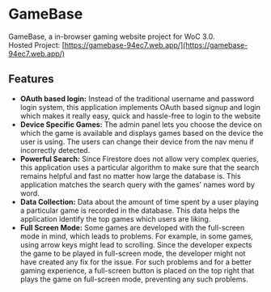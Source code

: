 # GameBase

GameBase, a in-browser gaming website project for WoC 3.0. <br>
Hosted Project: [https://gamebase-94ec7.web.app/](https://gamebase-94ec7.web.app/)

## Features
* **OAuth based login:** Instead of the traditional username and password login system, this application implements OAuth based signup and login which makes it really easy, quick and hassle-free to login to the website
* **Device Specific Games:** The admin panel lets you choose the device on which the game is available and displays games based on the device the user is using. The users can change their device from the nav menu if incorrectly detected.
* **Powerful Search:** Since Firestore does not allow very complex queries, this application uses a particular algorithm to make sure that the search remains helpful and fast no matter how large the database is. This application matches the search query with the games' names word by word.
* **Data Collection:** Data about the amount of time spent by a user playing a particular game is recorded in the database. This data helps the application identify the top games which users are liking.
* **Full Screen Mode:** Some games are developed with the full-screen mode in mind, which leads to problems. For example, in some games, using arrow keys might lead to scrolling. Since the developer expects the game to be played in full-screen mode, the developer might not have created any fix for the issue. For such problems and for a better gaming experience, a full-screen button is placed on the top right that plays the game on full-screen mode, preventing any such problems.
